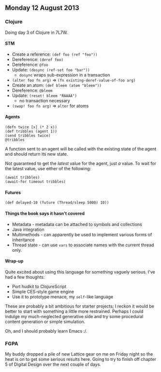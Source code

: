 ## Monday 12 August 2013

### Clojure

Doing day 3 of Clojure in 7L7W.

#### STM

  * Create a reference: `(def foo (ref "foo"))`
  * Dereference: `(deref foo)`
  * Dereference: `@foo`
  * Update: `(dosync (ref-set foo "bar"))`
    * `dosync` wraps sub-expression in a transaction
  * `(alter foo fn arg)` =&gt; `(fn existing-deref-value-of-foo arg)`
  * Create an atom: `(def bleem (atom "bleem"))`
  * Dereference: `@bleem`
  * Update: `(reset! bleem "RAAAA")`
    * no transaction necessary
  * `(swap! foo fn arg)` =&gt; `alter` for atoms

#### Agents

    (defn twice [x] (* 2 x))
    (def tribbles (agent 1))
    (send tribbles twice)
    @tribbles

A function sent to an agent will be called with the existing state of the agent and should return its new state.

Not guaranteed to get the _latest_ value for the agent, just _a_ value. To wait for the latest value, use either of the following:

    (await tribbles)
    (await-for timeout tribbles)

#### Futures

    (def delayed-10 (future (Thread/sleep 5000) 10))

#### Things the book says it hasn't covered

  * Metadata - metadata can be attached to symbols and collections
  * Java integration
  * Multimethods - can apparently be used to implement various forms of inheritance
  * Thread state - can use `vars` to associate names with the current thread only.

#### Wrap-up

Quite excited about using this language for something vaguely serious. I've had a few thoughts:

  * Port hudkit to ClojureScript
  * Simple CES-style game engine
  * Use it to prototype menace, my `self`-like language

These are probably a bit ambitious for starter projects; I reckon it would be better to start with something a little more restrained. Perhaps I could indulge my much-neglected generative side and try some procedural content generation or simple simulation.

Oh, and I should probably learn Emacs :/.

### FGPA

My buddy dropped a pile of new Lattice gear on me on Friday night so the heat is on to get some serious results here. Going to try to finish off chapter 5 of Digital Design over the next couple of days.
